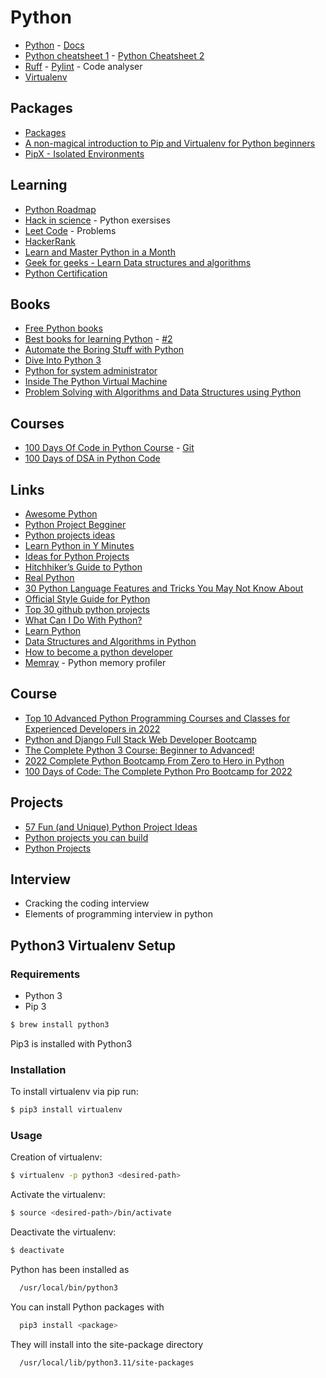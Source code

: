 # Python

- [Python](https://www.python.org/) - [Docs](https://docs.python.org/3/)
- [Python cheatsheet 1](https://perso.limsi.fr/pointal/_media/python:cours:mementopython3-english.pdf) - [Python Cheatsheet 2](https://www.pythoncheatsheet.org/)
- [Ruff](https://github.com/astral-sh/ruff) - [Pylint](https://pypi.org/project/pylint/) - Code analyser
- [Virtualenv](https://virtualenv.pypa.io/en/stable/)

## Packages

- [Packages](https://pypi.org/)
- [A non-magical introduction to Pip and Virtualenv for Python beginners](https://www.dabapps.com/blog/introduction-to-pip-and-virtualenv-python/)
- [PipX - Isolated Environments](https://pipx.pypa.io/stable/)

## Learning

- [Python Roadmap](https://roadmap.sh/python)
- [Hack in science](https://www.hackinscience.org/exercises/) - Python exersises
- [Leet Code](https://leetcode.com/) - Problems
- [HackerRank](https://www.hackerrank.com/dashboard)
- [Learn and Master Python in a Month](https://medium.com/@jhankar.mahbub/learn-and-master-python-in-a-month-b1acc94d5f32)
- [Geek for geeks - Learn Data structures and algorithms](https://www.geeksforgeeks.org/learn-data-structures-and-algorithms-dsa-tutorial/?ref=shm)
- [Python Certification](https://www.guru99.com/python-programming-certification.html#3)

## Books

- [Free Python books](https://github.com/pamoroso/free-python-books)
- [Best books for learning Python](https://realpython.com/best-python-books/#best-books-for-learning-python) - [#2](https://hackr.io/blog/best-python-books-for-beginners-and-advanced-programmers)
- [Automate the Boring Stuff with Python](https://automatetheboringstuff.com/)
- [Dive Into Python 3](https://diveintopython3.net/index.html)
- [Python for system administrator](https://python-for-system-administrators.readthedocs.io/en/latest/index.html)
- [Inside The Python Virtual Machine](https://leanpub.com/insidethepythonvirtualmachine/read)
- [Problem Solving with Algorithms and Data Structures using Python](http://www.openbookproject.net/books/pythonds/)

## Courses

- [100 Days Of Code in Python Course](https://training.talkpython.fm/courses/explore_100days_in_python/100-days-of-code-in-python) - [Git](https://github.com/talkpython/100daysofcode-with-python-course/tree/master/days)
- [100 Days of DSA in Python Code](https://www.linkedin.com/pulse/100-days-dsa-python-code-comprehensive-guide-kumar-vishwakarma-bvnsc/)

## Links

- [Awesome Python](https://github.com/vinta/awesome-python)
- [Python Project Begginer](https://github.com/topics/python-project-beginner)
- [Python projects ideas](https://www.upgrad.com/blog/python-projects-ideas-topics-beginners/#8_Binary_search_algorithm)
- [Learn Python in Y Minutes](https://learnxinyminutes.com/docs/python/)
- [Ideas for Python Projects](http://pythonpracticeprojects.com/)
- [Hitchhiker’s Guide to Python](https://docs.python-guide.org/)
- [Real Python](https://realpython.com/)
- [30 Python Language Features and Tricks You May Not Know About](https://sahandsaba.com/thirty-python-language-features-and-tricks-you-may-not-know.html)
- [Official Style Guide for Python](https://peps.python.org/pep-0008/)
- [Top 30 github python projects](https://towardsdatascience.com/top-30-github-python-projects-at-the-beginning-of-2022-86b1e3dad1a)
- [What Can I Do With Python?](https://realpython.com/what-can-i-do-with-python/#python-in-the-real-world)
- [Learn Python](https://www.learnpython.org/)
- [Data Structures and Algorithms in Python](https://jovian.ai/learn/data-structures-and-algorithms-in-python)
- [How to become a python developer](https://medium.com/edureka/how-to-become-a-python-developer-462a0093f246)
- [Memray](https://github.com/bloomberg/memray) - Python memory profiler

## Course

- [Top 10 Advanced Python Programming Courses and Classes for Experienced Developers in 2022](https://medium.com/javarevisited/8-advanced-python-programming-courses-for-intermediate-programmer-cc3bd47a4d19)
- [Python and Django Full Stack Web Developer Bootcamp](https://www.udemy.com/course/python-and-django-full-stack-web-developer-bootcamp/?ranMID=39197&ranEAID=Qouy7GhEEFU&ranSiteID=Qouy7GhEEFU-b.gN8rOqECZKcVm_1g.MkA&utm_source=aff-campaign&utm_medium=udemyads&LSNPUBID=Qouy7GhEEFU)
- [The Complete Python 3 Course: Beginner to Advanced!](https://www.udemy.com/course/python-complete/?ranMID=39197&ranEAID=JVFxdTr9V80&ranSiteID=JVFxdTr9V80-mRHI6QNWly4bUtZDioamew&LSNPUBID=JVFxdTr9V80&utm_source=aff-campaign&utm_medium=udemyads)
- [2022 Complete Python Bootcamp From Zero to Hero in Python]()
- [100 Days of Code: The Complete Python Pro Bootcamp for 2022]()

## Projects

- [57 Fun (and Unique) Python Project Ideas](https://www.dataquest.io/blog/python-projects-for-beginners/)
- [Python projects you can build](https://realpython.com/tutorials/projects/)
- [Python Projects](https://www.geeksforgeeks.org/python-projects-beginner-to-advanced/)

## Interview

- Cracking the coding interview
- Elements of programming interview in python

## Python3 Virtualenv Setup

### Requirements

* Python 3
* Pip 3

```bash
$ brew install python3
```

Pip3 is installed with Python3

### Installation

To install virtualenv via pip run:

```bash
$ pip3 install virtualenv
```

### Usage
Creation of virtualenv:
```bash
$ virtualenv -p python3 <desired-path>
```

Activate the virtualenv:
```bash
$ source <desired-path>/bin/activate
```

Deactivate the virtualenv:
```bash
$ deactivate
```

Python has been installed as
```sh
  /usr/local/bin/python3
```

You can install Python packages with
```bash
  pip3 install <package>
```

They will install into the site-package directory
```bash
  /usr/local/lib/python3.11/site-packages
```

